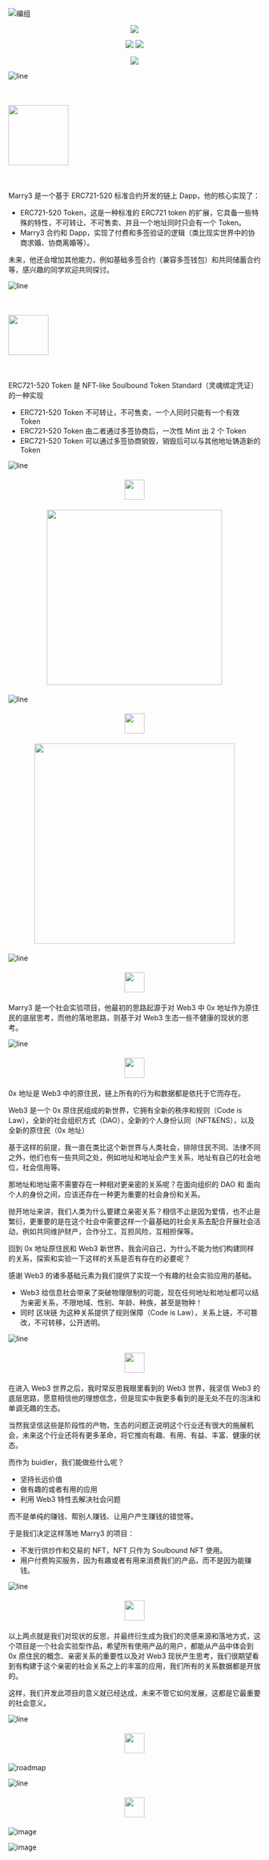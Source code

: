 
![编组](https://user-images.githubusercontent.com/897401/171214522-65a32bb9-21e8-4a8e-8089-c1c669325391.png)


<p align="center">
  <a href="./README_EN.md"><img src="https://img.shields.io/badge/English%20Version%20README-333333?&labelColor=000&style=for-the-badge" />
    </a>
</p>

 

<p align="center">
  <a href="https://Marry3.love"><img src="https://img.shields.io/badge/https%3A%2F%2FMarry3.love-F41870?&labelColor=1D1D1D&logo=googlechrome&style=flat-square" /></a>
  <a href="https://github.com/marryinweb3/ERC721-520"><img src="https://img.shields.io/badge/https%3A%2F%2FERC520.com-F41870?&labelColor=1D1D1D&logo=googlechrome&style=flat-square" /></a>
</p> 
<p align="center">
  <a href="https://twitter.com/marryinweb3"><img src="https://img.shields.io/badge/%40marryinweb3-F41870?&labelColor=1D1D1D&logo=twitter&style=flat-square" /></a>
</p>

![line](https://user-images.githubusercontent.com/897401/171048003-7b7adb40-9f72-4bfc-84de-e948892bf7f9.png)
 
<p align="left" style="margin:50px 0;">
    <a href="https://marry3.love"><img src="https://user-images.githubusercontent.com/897401/171043905-03916966-af42-468c-9fc8-b8a00f09f439.png" height="120"/><a>
    
</p>


Marry3 是一个基于 ERC721-520 标准合约开发的链上 Dapp，他的核心实现了：

- ERC721-520 Token，这是一种标准的 ERC721 token 的扩展，它具备一些特殊的特性，不可转让、不可售卖、并且一个地址同时只会有一个 Token。
- Marry3 合约和 Dapp，实现了付费和多签验证的逻辑（类比现实世界中的协商求婚、协商离婚等）。

未来，他还会增加其他能力，例如基础多签合约（兼容多签钱包）和共同储蓄合约等，感兴趣的同学欢迎共同探讨。

![line](https://user-images.githubusercontent.com/897401/171048003-7b7adb40-9f72-4bfc-84de-e948892bf7f9.png)

<p align="left" style="margin:50px 0;">
    <a href="https://github.com/marryinweb3/ERC721-520"><img src="https://user-images.githubusercontent.com/897401/171176759-123d5777-0f36-4680-a2ef-25f07ff44618.png" height="80"/><a>
    
</p>

ERC721-520 Token 是 NFT-like Soulbound Token Standard（灵魂绑定凭证） 的一种实现
- ERC721-520 Token 不可转让，不可售卖，一个人同时只能有一个有效 Token
- ERC721-520 Token 由二者通过多签协商后，一次性 Mint 出 2 个 Token
- ERC721-520 Token 可以通过多签协商销毁，销毁后可以与其他地址铸造新的 Token
      
![line](https://user-images.githubusercontent.com/897401/171048003-7b7adb40-9f72-4bfc-84de-e948892bf7f9.png)

<p align="center" style="margin:20px 0;">
      <img src="https://user-images.githubusercontent.com/897401/171090175-95158e2e-9ed4-48d6-a4c2-35fdd75a01ec.png" height="40"/>
</p>
      
      
<p align="center" style="margin:20px 0;">
      <img src="https://user-images.githubusercontent.com/897401/171090245-e836aaa6-9a60-40ce-a341-e404b843e8ff.png" height="350"/>
</p>

![line](https://user-images.githubusercontent.com/897401/171048003-7b7adb40-9f72-4bfc-84de-e948892bf7f9.png)
      
<p align="center" style="margin:20px 0;">
      <img src="https://user-images.githubusercontent.com/897401/171209373-8979cbae-f256-4335-9c11-4605737b5add.png" height="40"/>
</p> 
      <p align="center" style="margin:20px 0;">
      <img src="https://user-images.githubusercontent.com/897401/171209437-e8e9ae0e-0653-4c7b-885a-62b036311e15.png" height="400"/>
</p> 


    
![line](https://user-images.githubusercontent.com/897401/171048003-7b7adb40-9f72-4bfc-84de-e948892bf7f9.png)

<p align="center" style="margin:20px 0;">
      <img src="https://user-images.githubusercontent.com/897401/171046502-6da1dbc7-b3c5-46e0-b042-e47637089dde.png" height="40"/>
</p>

Marry3 是一个社会实验项目，他最初的思路起源于对 Web3 中 0x 地址作为原住民的底层思考，而他的落地思路，则基于对 Web3 生态一些不健康的现状的思考。


![line](https://user-images.githubusercontent.com/897401/171048003-7b7adb40-9f72-4bfc-84de-e948892bf7f9.png)
      
<p align="center" style="margin:20px 0;">
      <img src="https://user-images.githubusercontent.com/897401/171046821-7458b3ea-6ea7-43fb-aa5f-a709b836eb06.png" height="40"/>
</p>


0x 地址是 Web3 中的原住民，链上所有的行为和数据都是依托于它而存在。

Web3 是一个 0x 原住民组成的新世界，它拥有全新的秩序和规则（Code is Law），全新的社会组织方式（DAO），全新的个人身份认同（NFT&ENS），以及全新的原住民（0x 地址）

基于这样的前提，我一直在类比这个新世界与人类社会，排除住民不同、法律不同之外，他们也有一些共同之处，例如地址和地址会产生关系，地址有自己的社会地位，社会信用等。

那地址和地址需不需要存在一种相对更亲密的关系呢？在面向组织的 DAO 和 面向个人的身份之间，应该还存在一种更为重要的社会身份和关系。

抛开地址来讲，我们人类为什么要建立亲密关系？相信不止是因为爱情，也不止是繁衍，更重要的是在这个社会中需要这样一个最基础的社会关系去配合开展社会活动，例如共同维护财产，合作分工，互担风险，互相担保等。

回到 0x 地址原住民和 Web3 新世界，我会问自己，为什么不能为他们构建同样的关系，探索和实验一下这样的关系是否有存在的必要呢？

感谢 Web3 的诸多基础元素为我们提供了实现一个有趣的社会实验应用的基础。

- Web3 给信息社会带来了突破物理限制的可能，现在任何地址和地址都可以结为亲密关系，不限地域、性别、年龄、种族，甚至是物种！
- 同时 区块链 为这种关系提供了规则保障（Code is Law），关系上链，不可篡改，不可转移，公开透明。

![line](https://user-images.githubusercontent.com/897401/171048003-7b7adb40-9f72-4bfc-84de-e948892bf7f9.png)
      
<p align="center" style="margin:20px 0;">
      <img src="https://user-images.githubusercontent.com/897401/171047043-679b8c54-9f99-46e9-864b-a00a9591c8a0.png" height="40"/>
</p>


在进入 Web3 世界之后，我时常反思我眼里看到的 Web3 世界，我坚信 Web3 的底层思路，愿意相信他的理想信念，但是现实中我更多看到的是无处不在的泡沫和单调无趣的生态。

当然我坚信这些是阶段性的产物，生态的问题正说明这个行业还有很大的施展机会，未来这个行业还将有更多革命，将它推向有趣、有用、有益、丰富、健康的状态。

而作为 buidler，我们能做些什么呢？

- 坚持长远价值
- 做有趣的或者有用的应用
- 利用 Web3 特性去解决社会问题

而不是单纯的赚钱、帮别人赚钱、让用户产生赚钱的错觉等。

于是我们决定这样落地 Marry3 的项目：

- 不发行供炒作和交易的 NFT，NFT 只作为 Soulbound NFT 使用。
- 用户付费购买服务，因为有趣或者有用来消费我们的产品，而不是因为能赚钱。

![line](https://user-images.githubusercontent.com/897401/171048003-7b7adb40-9f72-4bfc-84de-e948892bf7f9.png)
      
<p align="center" style="margin:20px 0;">
      <img src="https://user-images.githubusercontent.com/897401/171047228-78b4a4aa-2000-4cd4-bfaa-034ff9424f42.png" height="40"/>
</p>
以上两点就是我们对现状的反思，并最终衍生成为我们的灵感来源和落地方式，这个项目是一个社会实验型作品，希望所有使用产品的用户，都能从产品中体会到 0x 原住民的概念、亲密关系的重要性以及对 Web3 现状产生思考，我们很期望看到有构建于这个亲密的社会关系之上的丰富的应用，我们所有的关系数据都是开放的。

这样，我们开发此项目的意义就已经达成，未来不管它如何发展，这都是它最重要的社会意义。
      
![line](https://user-images.githubusercontent.com/897401/171048003-7b7adb40-9f72-4bfc-84de-e948892bf7f9.png)

<p align="center" style="margin:20px 0;">
      <img src="https://user-images.githubusercontent.com/897401/171048179-d08cc61f-c430-4881-bead-ca3444b54c51.png" height="40"/>
</p>
      
      
![roadmap](https://user-images.githubusercontent.com/897401/171048224-a594b28b-49d6-4f88-9be5-6a5f6e3a892f.png)

![line](https://user-images.githubusercontent.com/897401/171048003-7b7adb40-9f72-4bfc-84de-e948892bf7f9.png)

<p align="center" style="margin:20px 0;">
      <img src="https://user-images.githubusercontent.com/897401/171048532-eb0287c2-31e1-432a-89ce-138c45c58d89.png" height="40"/>
</p>
      
![image](https://user-images.githubusercontent.com/897401/171048401-5d94a12b-db0c-4558-8e34-25411985a4e3.png)

![image](https://user-images.githubusercontent.com/897401/171210269-e27f688c-838b-4639-8617-1a35cac59b26.png)


